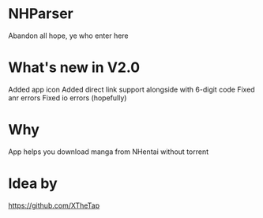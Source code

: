 # NHParser
Abandon all hope, ye who enter here

# What's new in V2.0
Added app icon
Added direct link support alongside with 6-digit code
Fixed anr errors
Fixed io errors (hopefully)

# Why
App helps you download manga from NHentai without torrent

# Idea by 
https://github.com/XTheTap
